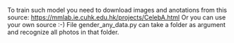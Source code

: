 To train such model you need to download images and anotations from this source: https://mmlab.ie.cuhk.edu.hk/projects/CelebA.html
Or you can use your own source :-)
File gender_any_data.py can take a folder as argument and recognize all photos in that folder.
